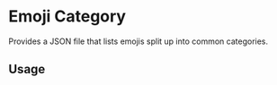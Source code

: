 
# Emoji Category

Provides a JSON file that lists emojis split up into common categories.

## Usage

